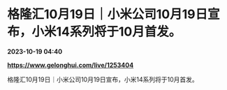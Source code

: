# 格隆汇10月19日｜小米公司10月19日宣布，小米14系列将于10月首发。

**2023-10-19 04:40**

**https://www.gelonghui.com/live/1253404**

格隆汇10月19日｜小米公司10月19日宣布，小米14系列将于10月首发。